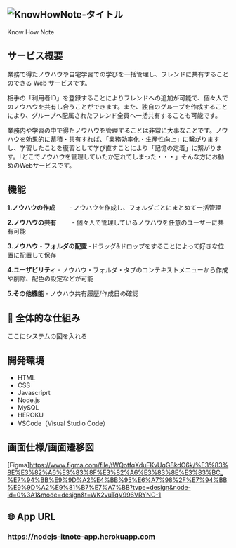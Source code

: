 ##  ![KnowHowNote-タイトル](https://github.com/kawahiro673/nodejs-itnote-app/assets/126426280/502a5c04-a2e4-4796-9ca2-57b060aa46b1)

Know How Note 

##  サービス概要

業務で得たノウハウや自宅学習での学びを一括管理し、フレンドに共有することのできる Web サービスです。

相手の「利用者ID」を登録することによりフレンドへの追加が可能で、個々人でのノウハウを共有し合うことができます。また、独自のグループを作成することにより、グループへ配属されたフレンド全員へ一括共有することも可能です。

業務内や学習の中で得たノウハウを管理することは非常に大事なことです。ノウハウを効果的に蓄積・共有すれば、「業務効率化・生産性向上」に繋がりますし、学習したことを復習として学び直すことにより「記憶の定着」に繋がります。「どこでノウハウを管理していたか忘れてしまった・・・」そんな方にお勧めのWebサービスです。

##  機能

**1.ノウハウの作成**
　　- ノウハウを作成し、フォルダごとにまとめて一括管理

**2.ノウハウの共有**
　　 - 個々人で管理しているノウハウを任意のユーザーに共有可能

**3.ノウハウ・フォルダの配置** -ドラッグ&ドロップをすることによって好きな位置に配置して保存

**4.ユーザビリティ** - ノウハウ・フォルダ・タブのコンテキストメニューから作成や削除、配色の設定などが可能

**5.その他機能** - ノウハウ共有履歴/作成日の確認

## 👀 全体的な仕組み

ここにシステムの図を入れる

##  開発環境

- HTML
- CSS
- Javascriprt
- Node.js
- MySQL
- HEROKU
- VSCode（Visual Studio Code）

##  画面仕様/画面遷移図
[Figma]https://www.figma.com/file/tWQotfqXduFKvUqG8kdO6k/%E3%83%8E%E3%82%A6%E3%83%8F%E3%82%A6%E3%83%8E%E3%83%BC_%E7%94%BB%E9%9D%A2%E4%BB%95%E6%A7%98%2F%E7%94%BB%E9%9D%A2%E9%81%B7%E7%A7%BB?type=design&node-id=0%3A1&mode=design&t=WK2vuTqV996VRYNG-1

## 🌐 App URL

### **https://nodejs-itnote-app.herokuapp.com**
